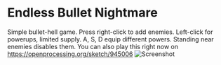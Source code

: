 # Endless Bullet Nightmare
 Simple bullet-hell game.  Press right-click to add enemies.  Left-click for powerups, limited supply.  A, S, D equip different powers.  Standing near enemies disables them.  You can also play this right now on https://openprocessing.org/sketch/945006
![Screenshot](https://user-images.githubusercontent.com/115951029/196276849-f38ad4ca-06fc-4cd7-a3f6-7bc037012f29.png)
